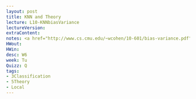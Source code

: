 ```yaml
---
layout: post
title: KNN and Theory
lecture: L10-KNNbiasVariance
lectureVersion: 
extraContent: 
notes: <a href="http://www.cs.cmu.edu/~wcohen/10-601/bias-variance.pdf"> Useful BiasVar </a> 
HWout:
HWin: 
desc: W6
week: Tu
Quizz: Q
tags:
- 3Classification
- 5Theory
- Local
---
```

